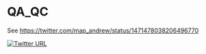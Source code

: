 # QA_QC

See
https://twitter.com/map_andrew/status/1471478038206496770


[![Twitter URL](https://img.shields.io/twitter/url/https/twitter.com/bukotsunikki.svg?style=social&label=Follow%20%40bukotsunikki)](https://twitter.com/bukotsunikki)
